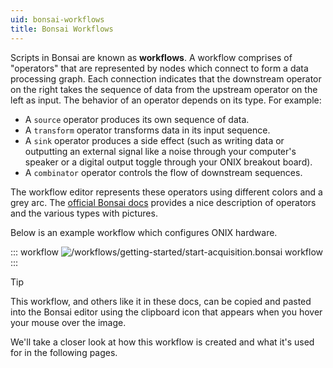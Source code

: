 ```yaml
---
uid: bonsai-workflows
title: Bonsai Workflows
---
```


Scripts in Bonsai are known as **workflows**. A workflow comprises of "operators" that are represented
by nodes which connect to form a data processing graph. Each connection indicates that the
downstream operator on the right takes the sequence of data from the upstream operator on the left
as input. The behavior of an operator depends on its type. For example:

- A `source` operator produces its own sequence of data.
- A `transform` operator transforms data in its input sequence.
- A `sink` operator produces a side effect (such as writing data or outputting an external signal
like a noise through your computer's speaker or a digital output toggle through your ONIX breakout
board).
- A `combinator` operator controls the flow of downstream sequences.

The workflow editor represents these operators using different colors and a grey arc. The [official
Bonsai docs](https://bonsai-rx.org/docs/articles/operators.html) provides a nice description of operators
and the various types with pictures.

Below is an example workflow which configures ONIX hardware.

::: workflow
![/workflows/getting-started/start-acquisition.bonsai workflow](../../workflows/getting-started/start-acquisition.bonsai)
:::

> [!TIP]
> This workflow, and others like it in these docs, can be copied and pasted into
> the Bonsai editor using the clipboard icon that appears when you hover your
> mouse over the image.

We'll take a closer look at how this workflow is created and what it's used for
in the following pages.